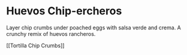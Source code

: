 # Huevos Chip-ercheros

Layer chip crumbs under poached eggs with salsa verde and crema. A crunchy remix of huevos rancheros.

[[Tortilla Chip Crumbs]]
